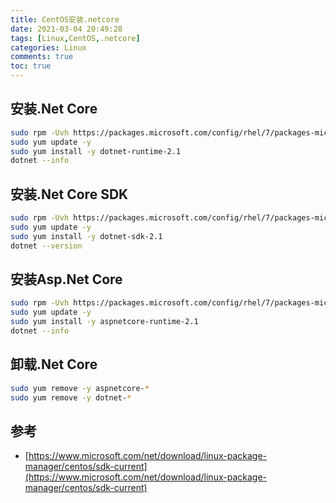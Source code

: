 ```yaml
---
title: CentOS安装.netcore
date: 2021-03-04 20:49:28
tags: [Linux,CentOS,.netcore]
categories: Linux
comments: true
toc: true
---
```




## 安装.Net Core

``` bash
sudo rpm -Uvh https://packages.microsoft.com/config/rhel/7/packages-microsoft-prod.rpm
sudo yum update -y
sudo yum install -y dotnet-runtime-2.1
dotnet --info

```


## 安装.Net Core SDK
``` bash
sudo rpm -Uvh https://packages.microsoft.com/config/rhel/7/packages-microsoft-prod.rpm
sudo yum update -y
sudo yum install -y dotnet-sdk-2.1
dotnet --version

```
 

## 安装Asp.Net Core
``` bash
sudo rpm -Uvh https://packages.microsoft.com/config/rhel/7/packages-microsoft-prod.rpm
sudo yum update -y
sudo yum install -y aspnetcore-runtime-2.1
dotnet --info

```
 

## 卸载.Net Core
``` bash
sudo yum remove -y aspnetcore-*
sudo yum remove -y dotnet-*

```

 

## 参考

- [https://www.microsoft.com/net/download/linux-package-manager/centos/sdk-current](https://www.microsoft.com/net/download/linux-package-manager/centos/sdk-current)